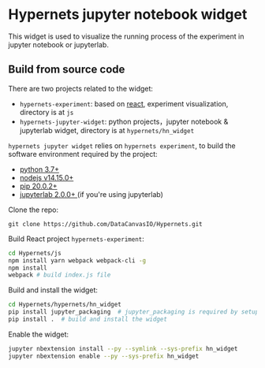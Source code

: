 # Hypernets jupyter notebook widget

This widget is used to visualize the running process of the experiment in jupyter notebook or jupyterlab.

## Build from source code

There are two projects related to the widget:

- `hypernets-experiment`: based on [react](https://reactjs.org), experiment visualization, directory is at `js` 
- `hypernets-jupyter-widget`: python projects，jupyter notebook & jupyterlab widget, directory is at `hypernets/hn_widget`

`hypernets jupyter widget` relies on `hypernets experiment`,  to build the software environment required by the project:

- [python 3.7+](https://python.org)
- [nodejs v14.15.0+](https://nodejs.org/en/)
- [pip 20.0.2+](https://pypi.org/project/pip/)
- [jupyterlab 2.0.0+ ](https://jupyter.org/) (if you're using jupyterlab)

Clone the repo:
```buildoutcfg
git clone https://github.com/DataCanvasIO/Hypernets.git
```

Build React project `hypernets-experiment`:
```bash
cd Hypernets/js
npm install yarn webpack webpack-cli -g   
npm install 
webpack # build index.js file
```

Build and install the widget:
```bash
cd Hypernets/hypernets/hn_widget
pip install jupyter_packaging  # jupyter_packaging is required by setup.py
pip install .  # build and install the widget
```

Enable the widget:
```bash
jupyter nbextension install --py --symlink --sys-prefix hn_widget
jupyter nbextension enable --py --sys-prefix hn_widget
```
